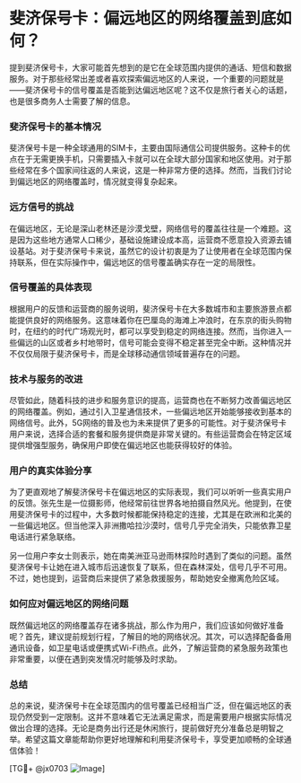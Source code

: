 # 斐济保号卡：偏远地区的网络覆盖到底如何？

提到斐济保号卡，大家可能首先想到的是它在全球范围内提供的通话、短信和数据服务。对于那些经常出差或者喜欢探索偏远地区的人来说，一个重要的问题就是——斐济保号卡的信号覆盖是否能到达偏远地区呢？这不仅是旅行者关心的话题，也是很多商务人士需要了解的信息。

### 斐济保号卡的基本情况

斐济保号卡是一种全球通用的SIM卡，主要由国际通信公司提供服务。这种卡的优点在于无需更换手机，只需要插入卡就可以在全球大部分国家和地区使用。对于那些经常在多个国家间往返的人来说，这是一种非常方便的选择。然而，当我们讨论到偏远地区的网络覆盖时，情况就变得复杂起来。

### 远方信号的挑战

在偏远地区，无论是深山老林还是沙漠戈壁，网络信号的覆盖往往是一个难题。这是因为这些地方通常人口稀少，基础设施建设成本高，运营商不愿意投入资源去铺设基站。对于斐济保号卡来说，虽然它的设计初衷是为了让使用者在全球范围内保持联系，但在实际操作中，偏远地区的信号覆盖确实存在一定的局限性。

### 信号覆盖的具体表现

根据用户的反馈和运营商的服务说明，斐济保号卡在大多数城市和主要旅游景点都能提供良好的网络服务。这意味着你在巴厘岛的海滩上冲浪时，在东京的街头购物时，在纽约的时代广场观光时，都可以享受到稳定的网络连接。然而，当你进入一些偏远的山区或者乡村地带时，信号可能会变得不稳定甚至完全中断。这种情况并不仅仅局限于斐济保号卡，而是全球移动通信领域普遍存在的问题。

### 技术与服务的改进

尽管如此，随着科技的进步和服务意识的提高，运营商也在不断努力改善偏远地区的网络覆盖。例如，通过引入卫星通信技术，一些偏远地区开始能够接收到基本的网络信号。此外，5G网络的普及也为未来提供了更多的可能性。对于斐济保号卡用户来说，选择合适的套餐和服务提供商是非常关键的。有些运营商会在特定区域提供增强型服务，确保用户即使在偏远地区也能获得较好的体验。

### 用户的真实体验分享

为了更直观地了解斐济保号卡在偏远地区的实际表现，我们可以听听一些真实用户的反馈。张先生是一位摄影师，他经常前往世界各地拍摄自然风光。他提到，在使用斐济保号卡的过程中，大多数时候都能保持稳定的连接，尤其是在欧洲和北美的一些偏远地区。但当他深入非洲撒哈拉沙漠时，信号几乎完全消失，只能依靠卫星电话进行紧急联络。

另一位用户李女士则表示，她在南美洲亚马逊雨林探险时遇到了类似的问题。虽然斐济保号卡让她在进入城市后迅速恢复了联系，但在森林深处，信号几乎不可用。不过，她也提到，运营商后来提供了紧急救援服务，帮助她安全撤离危险区域。

### 如何应对偏远地区的网络问题

既然偏远地区的网络覆盖存在诸多挑战，那么作为用户，我们应该如何做好准备呢？首先，建议提前规划行程，了解目的地的网络状况。其次，可以选择配备备用通讯设备，如卫星电话或便携式Wi-Fi热点。此外，了解运营商的紧急服务政策也非常重要，以便在遇到突发情况时能够及时求助。

### 总结

总的来说，斐济保号卡在全球范围内的信号覆盖已经相当广泛，但在偏远地区的表现仍然受到一定限制。这并不意味着它无法满足需求，而是需要用户根据实际情况做出合理的选择。无论是商务出行还是休闲旅行，提前做好充分准备总是明智之举。希望这篇文章能帮助你更好地理解和利用斐济保号卡，享受更加顺畅的全球通信体验！

[TG💪+ @jx0703 ![Image](https://github.com/user-attachments/assets/dbca1d08-cadb-493c-b0ec-ad6f7a83f270)]